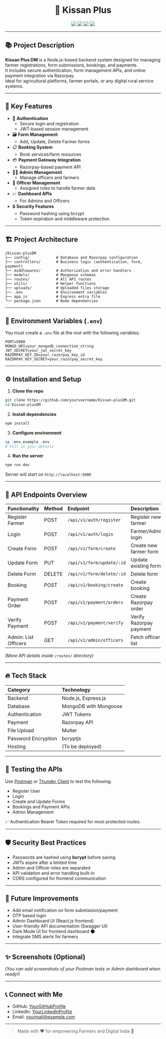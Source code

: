 <h1 align="center">
🌾 Kissan Plus
</h1>

<p align="center">
<img src="https://img.shields.io/badge/Status-Active-black?style=for-the-badge" />
<img src="https://img.shields.io/badge/Backend-Node.js-black?style=for-the-badge&logo=node.js" />
<img src="https://img.shields.io/badge/Database-MongoDB-black?style=for-the-badge&logo=mongodb" />
<img src="https://img.shields.io/badge/Payment-Razorpay-black?style=for-the-badge&logo=razorpay" />
</p>

---

## 📚 Project Description

**Kissan Plus DM** is a Node.js-based backend system designed for managing farmer registrations, form submissions, bookings, and payments.  
It includes secure authentication, form management APIs, and online payment integration via Razorpay.  
Ideal for agricultural platforms, farmer portals, or any digital rural service systems.

---

## 🚀 Key Features

- 🌱 **Authentication**  
  - Secure login and registration
  - JWT-based session management
- 🗃️ **Form Management**  
  - Add, Update, Delete Farmer forms
- 📋 **Booking System**  
  - Book services/farm resources
- 💳 **Payment Gateway Integration**  
  - Razorpay-based payment API
- 👨‍💻 **Admin Management**  
  - Manage officers and farmers
- 👮 **Officer Management**  
  - Assigned roles to handle farmer data
- 📈 **Dashboard APIs**  
  - For Admins and Officers
- 🔒 **Security Features**  
  - Password hashing using bcrypt
  - Token expiration and middleware protection

---

## 🏗️ Project Architecture

```
/Kissan-plusDM
├── config/            # Database and Razorpay configuration
├── controllers/       # Business logic (authentication, form, payment)
├── middlewares/       # Authorization and error handlers
├── models/            # Mongoose schemas
├── routes/            # All API routes
├── utils/             # Helper functions
├── uploads/           # Uploaded files storage
├── .env               # Environment variables
├── app.js             # Express entry file
└── package.json       # Node dependencies
```

---

## 🔑 Environment Variables (`.env`)

You must create a `.env` file at the root with the following variables:

```env
PORT=5000
MONGO_URI=your_mongodb_connection_string
JWT_SECRET=your_jwt_secret_key
RAZORPAY_KEY_ID=your_razorpay_key_id
RAZORPAY_KEY_SECRET=your_razorpay_secret_key
```

---

## ⚙️ Installation and Setup

1. **Clone the repo**

```bash
git clone https://github.com/yourusername/Kissan-plusDM.git
cd Kissan-plusDM
```

2. **Install dependencies**

```bash
npm install
```

3. **Configure environment**

```bash
cp .env.example .env
# Fill in your details
```

4. **Run the server**

```bash
npm run dev
```

Server will start on `http://localhost:5000`

---

## 📖 API Endpoints Overview

| Functionality | Method | Endpoint | Description |
|:--------------|:-------|:---------|:------------|
| Register Farmer | POST | `/api/v1/auth/register` | Register new farmer |
| Login | POST | `/api/v1/auth/login` | Farmer/Admin login |
| Create Form | POST | `/api/v1/form/create` | Create new farmer form |
| Update Form | PUT | `/api/v1/form/update/:id` | Update existing form |
| Delete Form | DELETE | `/api/v1/form/delete/:id` | Delete form |
| Booking | POST | `/api/v1/booking/create` | Create booking |
| Payment Order | POST | `/api/v1/payment/orders` | Create Razorpay order |
| Verify Payment | POST | `/api/v1/payment/verify` | Verify Razorpay payment |
| Admin: List Officers | GET | `/api/v1/admin/officers` | Fetch officer list |

_(More API details inside `/routes/` directory)_

---

## 🔥 Tech Stack

| Category | Technology |
|:---------|:------------|
| Backend | Node.js, Express.js |
| Database | MongoDB with Mongoose |
| Authentication | JWT Tokens |
| Payment | Razorpay API |
| File Upload | Multer |
| Password Encryption | bcryptjs |
| Hosting | (To be deployed) |

---

## 🧪 Testing the APIs

Use [Postman](https://www.postman.com/) or [Thunder Client](https://www.thunderclient.com/) to test the following:

- Register User
- Login
- Create and Update Forms
- Bookings and Payment APIs
- Admin Management

✅ Authentication Bearer Token required for most protected routes.

---

## 🛡️ Security Best Practices

- Passwords are hashed using **bcrypt** before saving
- JWTs expire after a limited time
- Admin and Officer roles are separated
- API validation and error handling built-in
- CORS configured for frontend communication

---

## 🚀 Future Improvements

- Add email notification on form submission/payment
- OTP based login
- Admin Dashboard UI (React.js frontend)
- User-friendly API documentation (Swagger UI)
- Dark Mode UI for frontend dashboard 🌑
- Integrate SMS alerts for farmers

---

## ✨ Screenshots (Optional)

_(You can add screenshots of your Postman tests or Admin dashboard when ready!)_

---

## 📞 Connect with Me

- GitHub: [YourGitHubProfile](https://github.com/yourusername)
- LinkedIn: [YourLinkedInProfile](https://linkedin.com/in/yourlinkedin)
- Email: yourmail@example.com

---

> Made with ❤️ for empowering Farmers and Digital India 🚀
